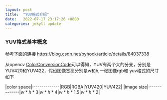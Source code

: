```yaml
---
layout: post
title:  "YUV格式介绍"
date:   2022-07-17 23:17:26 +0800
categories: jekyll update
---
```


<head>
    <script src="https://cdn.mathjax.org/mathjax/latest/MathJax.js?config=TeX-AMS-MML_HTMLorMML" type="text/javascript"></script>
    <script type="text/x-mathjax-config">
        MathJax.Hub.Config({
            tex2jax: {
            skipTags: ['script', 'noscript', 'style', 'textarea', 'pre'],
            inlineMath: [['$','$']]
            }
        });
    </script>
</head>

### YUV格式基本概念
参考下面的连接
https://blog.csdn.net/byhook/article/details/84037338

从opencv [ColorConversionCode](https://docs.opencv.org/4.x/d8/d01/group__imgproc__color__conversions.html#ga4e0972be5de079fed4e3a10e24ef5ef0})可以得知，YUV有两个大的分支，分别是YUV420和YUV422，假设图像宽高分别是w和h,一张图像rgb和
yuv格式的尺寸如下   

|color space|:-------------|RGB|RGBA|YUV420|YUV422|
|image size|:-------------|$w*h*3$|$w*h*4$|$w*h*1.5$|$w*h*2$|